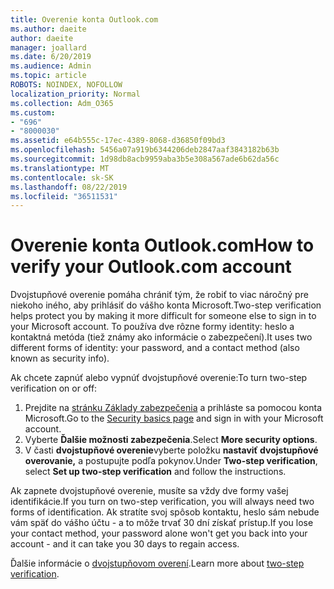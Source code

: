 ```yaml
---
title: Overenie konta Outlook.com
ms.author: daeite
author: daeite
manager: joallard
ms.date: 6/20/2019
ms.audience: Admin
ms.topic: article
ROBOTS: NOINDEX, NOFOLLOW
localization_priority: Normal
ms.collection: Adm_O365
ms.custom:
- "696"
- "8000030"
ms.assetid: e64b555c-17ec-4389-8068-d36850f09bd3
ms.openlocfilehash: 5456a07a919b6344206deb2847aaf3843182b63b
ms.sourcegitcommit: 1d98db8acb9959aba3b5e308a567ade6b62da56c
ms.translationtype: MT
ms.contentlocale: sk-SK
ms.lasthandoff: 08/22/2019
ms.locfileid: "36511531"
---
```

# <a name="how-to-verify-your-outlookcom-account"></a><span data-ttu-id="4d54c-102">Overenie konta Outlook.com</span><span class="sxs-lookup"><span data-stu-id="4d54c-102">How to verify your Outlook.com account</span></span>

<span data-ttu-id="4d54c-103">Dvojstupňové overenie pomáha chrániť tým, že robiť to viac náročný pre niekoho iného, aby prihlásiť do vášho konta Microsoft.</span><span class="sxs-lookup"><span data-stu-id="4d54c-103">Two-step verification helps protect you by making it more difficult for someone else to sign in to your Microsoft account.</span></span> <span data-ttu-id="4d54c-104">To používa dve rôzne formy identity: heslo a kontaktná metóda (tiež známy ako informácie o zabezpečení).</span><span class="sxs-lookup"><span data-stu-id="4d54c-104">It uses two different forms of identity: your password, and a contact method (also known as security info).</span></span>
  
<span data-ttu-id="4d54c-105">Ak chcete zapnúť alebo vypnúť dvojstupňové overenie:</span><span class="sxs-lookup"><span data-stu-id="4d54c-105">To turn two-step verification on or off:</span></span>
  
1. <span data-ttu-id="4d54c-106">Prejdite na [stránku Základy zabezpečenia](https://go.microsoft.com/fwlink/?linkid=842325) a prihláste sa pomocou konta Microsoft.</span><span class="sxs-lookup"><span data-stu-id="4d54c-106">Go to the [Security basics page](https://go.microsoft.com/fwlink/?linkid=842325) and sign in with your Microsoft account.</span></span>
2. <span data-ttu-id="4d54c-107">Vyberte **Ďalšie možnosti zabezpečenia**.</span><span class="sxs-lookup"><span data-stu-id="4d54c-107">Select **More security options**.</span></span>
3. <span data-ttu-id="4d54c-108">V časti **dvojstupňové overenie**vyberte položku **nastaviť dvojstupňové overovanie,** a postupujte podľa pokynov.</span><span class="sxs-lookup"><span data-stu-id="4d54c-108">Under **Two-step verification**, select **Set up two-step verification** and follow the instructions.</span></span>

<span data-ttu-id="4d54c-109">Ak zapnete dvojstupňové overenie, musíte sa vždy dve formy vašej identifikácie.</span><span class="sxs-lookup"><span data-stu-id="4d54c-109">If you turn on two-step verification, you will always need two forms of identification.</span></span> <span data-ttu-id="4d54c-110">Ak stratíte svoj spôsob kontaktu, heslo sám nebude vám späť do vášho účtu - a to môže trvať 30 dní získať prístup.</span><span class="sxs-lookup"><span data-stu-id="4d54c-110">If you lose your contact method, your password alone won't get you back into your account - and it can take you 30 days to regain access.</span></span>
  
<span data-ttu-id="4d54c-111">Ďalšie informácie o [dvojstupňovom overení](https://go.microsoft.com/fwlink/?linkid=872270).</span><span class="sxs-lookup"><span data-stu-id="4d54c-111">Learn more about [two-step verification](https://go.microsoft.com/fwlink/?linkid=872270).</span></span>
  